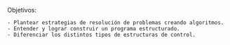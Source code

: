 Objetivos: 

    - Plantear estrategias de resolución de problemas creando algoritmos.
    - Entender y lograr construir un programa estructurado.
    - Diferenciar los distintos tipos de estructuras de control.